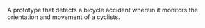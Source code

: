 A prototype that detects a bicycle accident wherein it monitors the orientation and movement of a cyclists.
